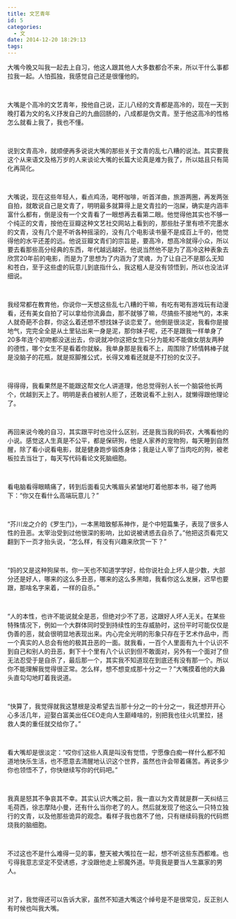 ```yaml
---
title: 文艺青年
id: 5
categories:
  - 文
date: 2014-12-20 18:29:13
tags:
---
```


大嘴今晚又叫我一起去上自习，他这人跟其他人大多数都合不来，所以干什么事都拉我一起。人怕孤独，我感觉自己还是很懂他的。

&nbsp;

大嘴是个高冷的文艺青年，按他自己说，正儿八经的文青都是高冷的，现在一天到晚打着为文的名义抒发自己的九曲回肠的，八成都是伪文青。至于他这高冷的性格怎么就看上我了，我也不懂。

&nbsp;

说到文青高冷，就顺便再多说说大嘴的那些关于文青的乱七八糟的说法。其实要我这个从来语文及格万岁的人来谈论大嘴的长篇大论真是难为我了，所以姑且只有简化再简化。

&nbsp;

大嘴说，现在这些年轻人，看点鸡汤，喝杯咖啡，听首洋曲，旅游两圈，再发两张自拍，就敢说自己是文青了，明明最多就算得上是文青拉的一泡屎，确实是内涵丰富什么都有，倒是没有一个文青看了一眼想再去看第二眼。他觉得他其实也不够一个纯正的文青，按他在豆瓣这种文艺社交网站上看到的，那些肚子里有喷不完墨水的文青，没有几个是不听各种摇滚的，没有几个电影读书量不是成百上千的，他觉得他的水平还差的远。他说豆瓣文青们的宗旨是，要高冷，想高冷就得小众，所以要去看那些高分经典的东西，年代越远越好。他说当然他不是为了高冷这种表象去欣赏20年前的电影，而是为了思想为了内涵为了灵魂，为了让自己不是那么无知和苍白，至于这些虚的玩意儿到底指什么，我这粗人是没有领悟到，所以也没法详细说。

&nbsp;

我经常都在教育他，你说你一天想这些乱七八糟的干嘛，有吃有喝有游戏玩有动漫看，还有美女自拍了可以拿给你流鼻血，那不就够了嘛，尽搞些不接地气的，本来人就奇葩不合群，你这么着还想不想找妹子谈恋爱了。他倒是很淡定，我看你是接地气，完完全全是从土里钻出来一身是泥，那你妹子呢，还不是跟我一样单身了20多年连个初吻都没送出去，你说就冲你这把女生只分为能和不能做女朋友两种的德性，哪个女生不是看着你就躲。我单身那是我看不上，周围除了矫情韩棒子就是没脑子的花瓶，就是抠脚推公式，长得又难看还就是不打扮的女汉子。

&nbsp;

得得得，我看果然是不能跟这帮文化人讲道理，他总觉得别人长一个脑袋他长两个，优越到天上了。明明是表白被别人拒了，还敢说看不上别人，就懒得跟他理论了。

&nbsp;

再回来说今晚的自习，其实跟平时也没什么区别，还是我当我的码农，大嘴看他的小说。感觉这人生真是不公平，都是保研狗，他是人家养的宠物狗，每天睡到自然醒，除了看小说看电影，就是健身跑步锻炼身体；我是让人宰了当肉吃的狗，被老板拉去当壮丁，每天写代码看论文死脑细胞。

&nbsp;

看电脑看得眼睛痛了，转到后面看见大嘴眉头紧皱地盯着他那本书，碰了他两下：“你又在看什么高端玩意儿？”

&nbsp;

“芥川龙之介的《罗生门》，一本黑暗致郁系神作，是个中短篇集子，表现了很多人性的丑恶。太宰治受到过他很深的影响，比如说被诱惑去自杀了。”他把这页看完又翻到下一页才抬头说，“怎么样，有没有兴趣来欣赏一下？”

&nbsp;

“妈的又是这种狗屎书，你一天也不知道学学好，给你说社会上坏人是少数，大部分还是好人，哪来的这么多丑恶，哪来的这么多黑暗，我看你这么发展，迟早也要跟，那啥名字来着，一样的自杀。”

&nbsp;

“人的本性，也许不能说就全是恶，但绝对少不了恶，这跟好人坏人无关。在某些特殊情况下，例如一个大群体同时受到持续性的生存威胁时，这份平时可能仅仅是伪善的恶，就会很明显地表现出来。内心完全光明的形象只存在于艺术作品中，而一个真实的人总会有他的极其丑恶的一面。就我看，一百个人里面有九十个认识不到自己和别人的丑恶，剩下十个里有八个认识到但不敢面对，另外有一个面对了但无法忍受于是自杀了，最后那一个，其实我不知道现在到底还有没有那一个。所以你不能理解我觉得很正常。怎么样，想不想变成那十分之一？”大嘴摸着他的大鼻头直勾勾地盯着我说道。

&nbsp;

“快算了，我觉得就我这慧根是没希望去当那十分之一的十分之一，我还想开开心心多活几年，迎娶白富美出任CEO走向人生巅峰啥的，别把我也往火坑里拉，拯救人类的重任就交给你了。”

&nbsp;

看大嘴却是很淡定：“哎你们这些人真是叫没有觉悟，宁愿像白痴一样什么都不知道地快乐生活，也不愿意去清醒地认识这个世界，虽然也许会带着痛苦。再说多少你也领悟不了，你快继续写你的代码吧。”

&nbsp;

我真是怒其不争哀其不幸。其实认识大嘴之前，我一直以为文青就是群一天纠结三毛荷西，徐志摩陆小曼，还有什么当你老了的人。然后就发现了他这么一只特立独行的文青，以及他那些诡异的观念。看样子我也救不了他，只有继续码我的代码燃烧我的脑细胞。

&nbsp;

不过这也不是什么难得一见的事，整天被大嘴拉在一起，想不听这些东西都难。也亏得我意志坚定不受诱惑，才没跟他走上邪魔外道。毕竟我是要当人生赢家的男人。

&nbsp;

对了，我觉得还可以告诉大家，虽然不知道大嘴这个绰号是不是很常见，反正别人有时候也叫我大嘴。

&nbsp;